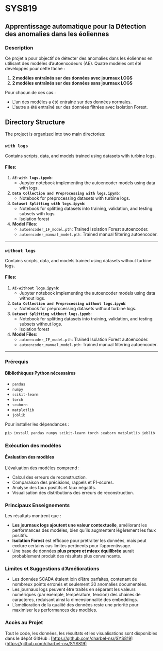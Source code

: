 # SYS819
## Apprentissage automatique pour la Détection des anomalies dans les éoliennes

### Description
Ce projet a pour objectif de détecter des anomalies dans les éoliennes en utilisant des modèles d’autoencodeurs (AE). Quatre modèles ont été développés pour cette tâche :

1. **2 modèles entraînés sur des données avec journaux LOGS**  
2. **2 modèles entraînés sur des données sans journaux LOGS**

Pour chacun de ces cas :
- L'un des modèles a été entraîné sur des données normales.
- L'autre a été entraîné sur des données filtrées avec Isolation Forest.


## Directory Structure
The project is organized into two main directories:

### `with logs`
Contains scripts, data, and models trained using datasets with turbine logs.

#### Files:
1. **`AE-with logs.ipynb`**: 
   - Jupyter notebook implementing the autoencoder models using data with logs.
2. **`Data Collection and Preprocessing with logs.ipynb`**:
   - Notebook for preprocessing datasets with turbine logs.
3. **`Dataset Splitting with logs.ipynb`**:
   - Notebook for splitting datasets into training, validation, and testing subsets with logs.
   - Isolation forest
5. **Model Files**:
   - `autoencoder_IF_model.pth`: Trained Isolation Forest autoencoder.
   - `autoencoder_manual_model.pth`: Trained manual filtering autoencoder.


---

### `without logs`
Contains scripts, data, and models trained using datasets without turbine logs.

#### Files:
1. **`AE-without logs.ipynb`**: 
   - Jupyter notebook implementing the autoencoder models using data without logs.
2. **`Data Collection and Preprocessing without logs.ipynb`**:
   - Notebook for preprocessing datasets without turbine logs.
3. **`Dataset Splitting without logs.ipynb`**:
   - Notebook for splitting datasets into training, validation, and testing subsets without logs.
   - Isolation forest
4. **Model Files**:
   - `autoencoder_IF_model.pth`: Trained Isolation Forest autoencoder.
   - `autoencoder_manual_model.pth`: Trained manual filtering autoencoder.


---

### Prérequis
#### Bibliothèques Python nécessaires
- `pandas`
- `numpy`
- `scikit-learn`
- `torch`
- `seaborn`
- `matplotlib`
- `joblib`

Pour installer les dépendances :
```bash
pip install pandas numpy scikit-learn torch seaborn matplotlib joblib
```

### Exécution des modèles

#### Évaluation des modèles
L’évaluation des modèles comprend :
- Calcul des erreurs de reconstruction.
- Comparaison des précisions, rappels et F1-scores.
- Analyse des faux positifs et faux négatifs.
- Visualisation des distributions des erreurs de reconstruction.

### Principaux Enseignements
Les résultats montrent que :
- **Les journaux logs ajoutent une valeur contextuelle**, améliorant les performances des modèles, bien qu’ils augmentent légèrement les faux positifs.
- **Isolation Forest** est efficace pour prétraiter les données, mais peut exclure certains cas limites pertinents pour l’apprentissage.
- Une base de données **plus propre et mieux équilibrée** aurait probablement produit des résultats plus convaincants.

### Limites et Suggestions d’Améliorations
- Les données SCADA étaient loin d’être parfaites, contenant de nombreux points erronés et seulement 30 anomalies documentées.
- Les journaux logs peuvent être traités en séparant les valeurs numériques (par exemple, température, tension) des chaînes de caractères, réduisant ainsi la dimensionnalité des embeddings.
- L’amélioration de la qualité des données reste une priorité pour maximiser les performances des modèles.

### Accès au Projet
Tout le code, les données, les résultats et les visualisations sont disponibles dans le dépôt GitHub :
[https://github.com/charbel-nsr/SYS819](https://github.com/charbel-nsr/SYS819)
